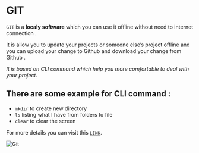 # GIT
`GIT` is a **localy software** which you can use it offline without need to internet connection .

It is allow you to update your projects or someone else’s project offline and you can upload your change to Github and download your change from Github .

*It is based on CLI command which help you more comfortable to deal with your project*. 
## There are some example for CLI command :

* `mkdir` to create new directory
* `ls` listing what I have from folders to file 
* `clear` to clear the screen 

For more details you can visit this [`LINK`](https://blog.udemy.com/git-tutorial-a-comprehensive-guide/).

![Git](https://codexitos.com/wp-content/uploads/2019/10/blog-What-is-github-and-why-you-should-use-it..png)

